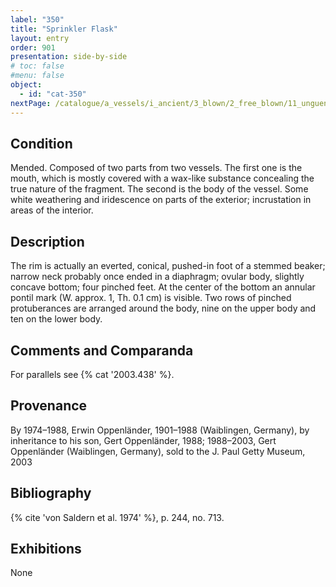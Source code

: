 ```yaml
---
label: "350"
title: "Sprinkler Flask"
layout: entry
order: 901
presentation: side-by-side
# toc: false
#menu: false 
object:
  - id: "cat-350"
nextPage: /catalogue/a_vessels/i_ancient/3_blown/2_free_blown/11_unguentaria/2_handled_unguentaria/1_handled_unguentaria_aryballoi/
---
```


## Condition

Mended. Composed of two parts from two vessels. The first one is the mouth, which is mostly covered with a wax-like substance concealing the true nature of the fragment. The second is the body of the vessel. Some white weathering and iridescence on parts of the exterior; incrustation in areas of the interior.

## Description

The rim is actually an everted, conical, pushed-in foot of a stemmed beaker; narrow neck probably once ended in a diaphragm; ovular body, slightly concave bottom; four pinched feet. At the center of the bottom an annular pontil mark (W. approx. 1, Th. 0.1 cm) is visible. Two rows of pinched protuberances are arranged around the body, nine on the upper body and ten on the lower body.

## Comments and Comparanda

For parallels see {% cat '2003.438' %}.

## Provenance

By 1974–1988, Erwin Oppenländer, 1901–1988 (Waiblingen, Germany), by inheritance to his son, Gert Oppenländer, 1988; 1988–2003, Gert Oppenländer (Waiblingen, Germany), sold to the J. Paul Getty Museum, 2003

## Bibliography

{% cite 'von Saldern et al. 1974' %}, p. 244, no. 713.

## Exhibitions

None
